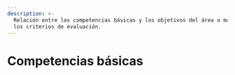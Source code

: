 ```yaml
---
description: >-
  Relación entre las competencias básicas y los objetivos del área o materia y
  los criterios de evaluación.
---
```


# Competencias básicas

